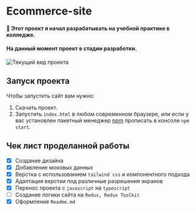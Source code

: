 # Ecommerce-site

#### :star2: Этот проект я начал разрабатывать на учебной практике в колледже.
#### На данный момент проект в стадии разработки.

![Текущий вид проекта](https://i.postimg.cc/YqSjDj81/Screenshot-1.png "Текущий вид проекта")

## Запуск проекта

Чтобы запустить сайт вам нужно:

1.  Скачать проект.
2.  Запустить `index.html` в любом современном браузере, или если у вас установлен пакетный менеджер [npm](https://www.npmjs.com/) прописать в консоли `npm start`.

## Чек лист проделанной работы

- [X] Создание дизайна
- [X] Добавление моковых данных
- [X] Верстка с использованием `tailwind css` и компонентного подхода
- [X] Адаптация верстки под различные разрешения экранов
- [X] Перенос проекта с `javascript` на `typescript`
- [ ] Создание логики сайта на `Redux, Redux Toolkit`
- [X] Оформление `Readme.md`
